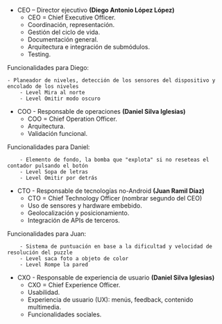 
- CEO – Director ejecutivo **(Diego Antonio López López)**
	- CEO = Chief Executive Officer.
	- Coordinación, representación.
	- Gestión del ciclo de vida.
	- Documentación general.
	- Arquitectura e integración de submódulos.
	- Testing.

Funcionalidades para Diego:

	- Planeador de niveles, detección de los sensores del dispositivo y encolado de los niveles
        - Level Mira al norte
        - Level Omitir modo oscuro

- COO - Responsable de operaciones **(Daniel Silva Iglesias)**
	- COO = Chief Operation Officer.
	- Arquitectura.
	- Validación funcional.

Funcionalidades para Daniel:

        - Elemento de fondo, la bomba que "explota" si no reseteas el contador pulsando el botón
        - Level Sopa de letras
        - Level Omitir por detrás

- CTO - Responsable de tecnologías no-Android **(Juan Ramil Díaz)**
	- CTO = Chief Technology Officer (nombrar segundo del CEO)
	- Uso de sensores y hardware embebido.
	- Geolocalización y posicionamiento.
	- Integración de APIs de terceros.

Funcionalidades para Juan:

        - Sistema de puntuación en base a la dificultad y velocidad de resolución del puzzle
        - Level saca foto a objeto de color
        - Level Rompe la pared

- CXO - Responsable de experiencia de usuario **(Daniel Silva Iglesias)**
	- CXO = Chief Experience Officer.
	- Usabilidad.
	- Experiencia de usuario (UX): menús, feedback, contenido multimedia.
	- Funcionalidades sociales.